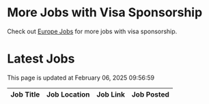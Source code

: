 # More Jobs with Visa Sponsorship

Check out [Europe Jobs](https://github.com/sureshparimi/europejobs#latest-jobs) for more jobs with visa sponsorship.

# Latest Jobs

This page is updated at February 06, 2025 09:56:59

| Job Title | Job Location | Job Link | Job Posted |
| --- | --- | --- | --- |
